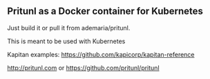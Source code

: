## Pritunl as a Docker container for Kubernetes

Just build it or pull it from ademaria/pritunl.

This is meant to be used with Kubernetes

Kapitan examples: https://github.com/kapicorp/kapitan-reference

http://pritunl.com or https://github.com/pritunl/pritunl
